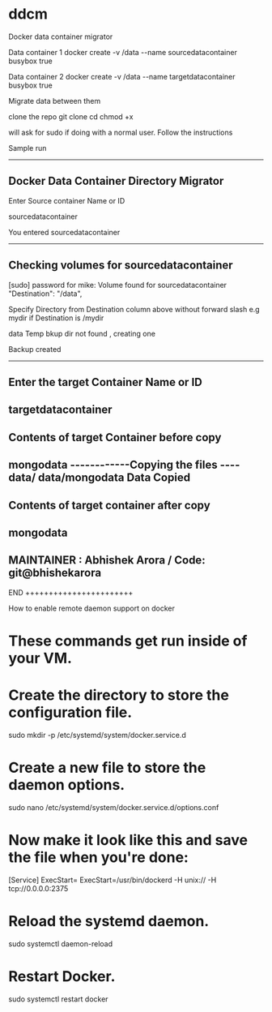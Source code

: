 # ddcm
Docker data container migrator 

Data container 1 
docker create -v /data --name sourcedatacontainer busybox true

Data container 2 
docker create -v /data --name targetdatacontainer busybox true


Migrate data between them 

clone the repo
git clone 
cd 
chmod +x 

will ask for sudo if doing with a normal user.
Follow the instructions



Sample run 

--------------------------------------------------
 Docker Data Container Directory  Migrator 
--------------------------------------------------
 Enter Source container Name or ID
 
sourcedatacontainer
 
You entered sourcedatacontainer
 
--------------------------------------------------
 Checking volumes for sourcedatacontainer
--------------------------------------------------
 
[sudo] password for mike: 
Volume found for sourcedatacontainer
                "Destination": "/data",
 
 Specify  Directory from Destination column above  without forward slash  e.g mydir if Destination  is /mydir 
 
data
Temp bkup dir not found , creating one 
 
Backup created
 
--------------------------------------------------
  Enter the target Container Name or ID 
--------------------------------------------------
targetdatacontainer
--------------------------------------------------
  Contents of target Container before copy 
--------------------------------------------------
mongodata
------------Copying the files ----
data/
data/mongodata
Data Copied
--------------------------------------------------
  Contents of target container after copy
--------------------------------------------------
mongodata
--------------------------------------------------
 MAINTAINER : Abhishek Arora / Code: git@bhishekarora
--------------------------------------------------



END
+++++++++++++++++++++++



How to enable remote daemon support on docker 

# These commands get run inside of your VM.

# Create the directory to store the configuration file.
sudo mkdir -p /etc/systemd/system/docker.service.d

# Create a new file to store the daemon options.
sudo nano /etc/systemd/system/docker.service.d/options.conf

# Now make it look like this and save the file when you're done:
[Service]
ExecStart=
ExecStart=/usr/bin/dockerd -H unix:// -H tcp://0.0.0.0:2375

# Reload the systemd daemon.
sudo systemctl daemon-reload

# Restart Docker.
sudo systemctl restart docker


